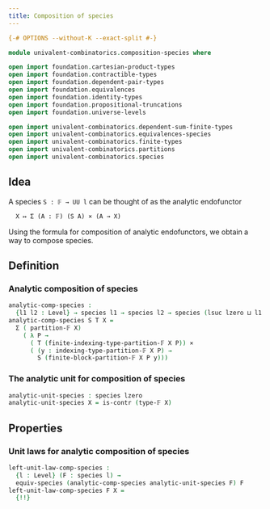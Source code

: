 ```yaml
---
title: Composition of species
---
```


```agda
{-# OPTIONS --without-K --exact-split #-}

module univalent-combinatorics.composition-species where

open import foundation.cartesian-product-types
open import foundation.contractible-types
open import foundation.dependent-pair-types
open import foundation.equivalences
open import foundation.identity-types
open import foundation.propositional-truncations
open import foundation.universe-levels

open import univalent-combinatorics.dependent-sum-finite-types
open import univalent-combinatorics.equivalences-species
open import univalent-combinatorics.finite-types
open import univalent-combinatorics.partitions
open import univalent-combinatorics.species
```

## Idea

A species `S : 𝔽 → UU l` can be thought of as the analytic endofunctor

```md
  X ↦ Σ (A : 𝔽) (S A) × (A → X)
```

Using the formula for composition of analytic endofunctors, we obtain a way to compose species.

## Definition

### Analytic composition of species

```agda
analytic-comp-species :
  {l1 l2 : Level} → species l1 → species l2 → species (lsuc lzero ⊔ l1 ⊔ l2)
analytic-comp-species S T X =
  Σ ( partition-𝔽 X)
    ( λ P →
      ( T (finite-indexing-type-partition-𝔽 X P)) ×
      ( (y : indexing-type-partition-𝔽 X P) →
        S (finite-block-partition-𝔽 X P y)))
```

### The analytic unit for composition of species

```agda
analytic-unit-species : species lzero
analytic-unit-species X = is-contr (type-𝔽 X)
```

## Properties

### Unit laws for analytic composition of species

```agda
left-unit-law-comp-species :
  {l : Level} (F : species l) →
  equiv-species (analytic-comp-species analytic-unit-species F) F
left-unit-law-comp-species F X =
  {!!}
```
